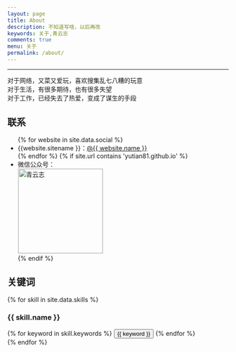 ```yaml
---
layout: page
title: About
description: 不知道写啥，以后再改
keywords: 关于,青云志
comments: true
menu: 关于
permalink: /about/
---
```


----

对于网络，又菜又爱玩，喜欢搜集乱七八糟的玩意  
对于生活，有很多期待，也有很多失望  
对于工作，已经失去了热爱，变成了谋生的手段  

## 联系

<ul>
{% for website in site.data.social %}
<li>{{website.sitename }}：<a href="{{ website.url }}" target="_blank">@{{ website.name }}</a></li>
{% endfor %}
{% if site.url contains 'yutian81.github.io' %}
<li>
微信公众号：<br />
<img style="height:192px;width:192px;border:1px solid lightgrey;" src="{{ site.url }}/assets/images/qrcode.jpg" alt="青云志" />
</li>
{% endif %}
</ul>


## 关键词

{% for skill in site.data.skills %}
### {{ skill.name }}
<div class="btn-inline">
{% for keyword in skill.keywords %}
<button class="btn btn-outline" type="button">{{ keyword }}</button>
{% endfor %}
</div>
{% endfor %}
